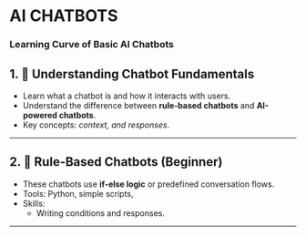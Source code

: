 # AI CHATBOTS

### Learning Curve of Basic AI Chatbots

## 1. 📌 Understanding Chatbot Fundamentals
- Learn what a chatbot is and how it interacts with users.  
- Understand the difference between **rule-based chatbots** and **AI-powered chatbots**.  
- Key concepts: *context, and responses*.  
---

## 2. 📌 Rule-Based Chatbots (Beginner)
- These chatbots use **if-else logic** or predefined conversation flows.  
- Tools: Python, simple scripts, 
- Skills:  
  - Writing conditions and responses.  
---




